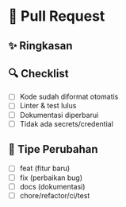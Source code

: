 # 📌 Pull Request

## ✨ Ringkasan
<!-- Jelaskan perubahan yang Anda buat -->

## 🔍 Checklist
- [ ] Kode sudah diformat otomatis
- [ ] Linter & test lulus
- [ ] Dokumentasi diperbarui
- [ ] Tidak ada secrets/credential

## 📝 Tipe Perubahan
- [ ] feat (fitur baru)
- [ ] fix (perbaikan bug)
- [ ] docs (dokumentasi)
- [ ] chore/refactor/ci/test
